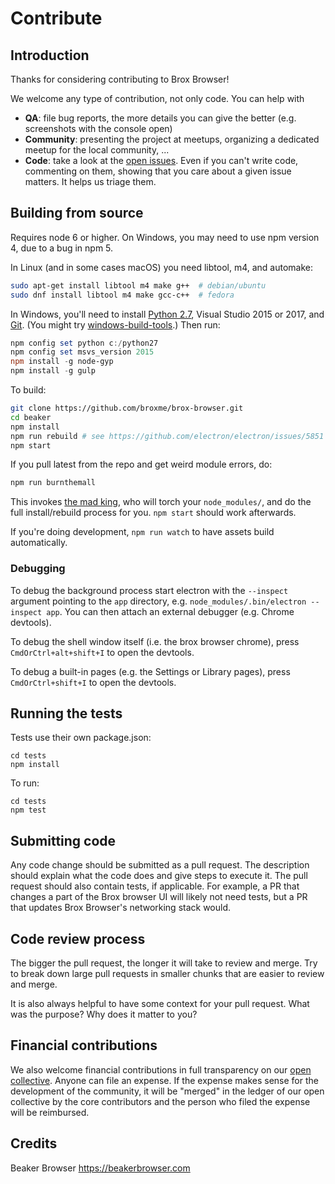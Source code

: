 # Contribute

## Introduction

Thanks for considering contributing to Brox Browser!

We welcome any type of contribution, not only code. You can help with
- **QA**: file bug reports, the more details you can give the better (e.g. screenshots with the console open)
- **Community**: presenting the project at meetups, organizing a dedicated meetup for the local community, ...
- **Code**: take a look at the [open issues](https://github.com/broxme/brox-browser/issues). Even if you can't write code, commenting on them, showing that you care about a given issue matters. It helps us triage them.

## Building from source

Requires node 6 or higher. On Windows, you may need to use npm version 4, due to a bug in npm 5.

In Linux (and in some cases macOS) you need libtool, m4, and automake:

```bash
sudo apt-get install libtool m4 make g++  # debian/ubuntu
sudo dnf install libtool m4 make gcc-c++  # fedora
```

In Windows, you'll need to install [Python 2.7](https://www.python.org/downloads/release/python-2711/), Visual Studio 2015 or 2017, and [Git](https://git-scm.com/download/win). (You might try [windows-build-tools](https://www.npmjs.com/package/windows-build-tools).) Then run:

```powershell
npm config set python c:/python27
npm config set msvs_version 2015
npm install -g node-gyp
npm install -g gulp
```

To build:

```bash
git clone https://github.com/broxme/brox-browser.git
cd beaker
npm install
npm run rebuild # see https://github.com/electron/electron/issues/5851
npm start
```

If you pull latest from the repo and get weird module errors, do:

```bash
npm run burnthemall
```

This invokes [the mad king](http://nerdist.com/wp-content/uploads/2016/05/the-mad-king-game-of-thrones.jpg), who will torch your `node_modules/`, and do the full install/rebuild process for you.
`npm start` should work afterwards.

If you're doing development, `npm run watch` to have assets build automatically.

### Debugging

To debug the background process start electron with the `--inspect` argument pointing to the `app` directory, e.g. `node_modules/.bin/electron --inspect app`.  You can then attach an external debugger (e.g. Chrome devtools).

To debug the shell window itself (i.e. the brox browser chrome), press `CmdOrCtrl+alt+shift+I` to open the devtools.

To debug a built-in pages (e.g. the Settings or Library pages), press `CmdOrCtrl+shift+I` to open the devtools.

## Running the tests

Tests use their own package.json:

```
cd tests
npm install
```

To run:

```
cd tests
npm test
```

## Submitting code

Any code change should be submitted as a pull request. The description should explain what the code does and give steps to execute it. The pull request should also contain tests, if applicable. For example, a PR that changes a part of the Brox browser UI will likely not need tests, but a PR that updates Brox Browser's networking stack would.

## Code review process

The bigger the pull request, the longer it will take to review and merge. Try to break down large pull requests in smaller chunks that are easier to review and merge.

It is also always helpful to have some context for your pull request. What was the purpose? Why does it matter to you?

## Financial contributions

We also welcome financial contributions in full transparency on our [open collective](https://opencollective.com/broxbrowser).
Anyone can file an expense. If the expense makes sense for the development of the community, it will be "merged" in the ledger of our open collective by the core contributors and the person who filed the expense will be reimbursed.

## Credits
Beaker Browser https://beakerbrowser.com






<!-- This `CONTRIBUTING.md` is based on @nayafia's template https://github.com/nayafia/contributing-template -->
